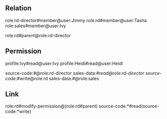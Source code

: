## Relation
role:rd-director#member@user:Jimmy
role:rd#member@user:Tasha
role:sales#member@user:Ivy

role:rd#parent@role:rd-director

## Permission
profile:Ivy#read@user:Ivy
profile:Heidi#read@user:Heidi

source-code:*#*@role:rd-director
sales-data:*#read@role:rd-director
source-code:*#write@role:rd
sales-data:*#*@role:sales

## Link
role:rd#modify-permission@(role:rd#parent)
source-code:*#read(source-code:*write)



